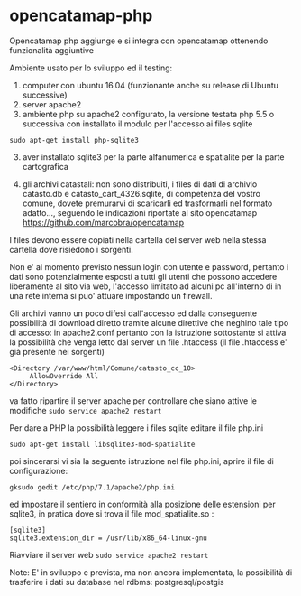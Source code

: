 # opencatamap-php
Opencatamap php aggiunge e si integra con opencatamap ottenendo funzionalità aggiuntive

Ambiente usato per lo sviluppo ed il testing:
1) computer con ubuntu 16.04 (funzionante anche su release di Ubuntu successive)
1) server apache2 
2) ambiente php su apache2 configurato, la versione testata php 5.5 o successiva 
 con installato il modulo per l'accesso ai files sqlite

```sudo apt-get install php-sqlite3```

3) aver installato sqlite3 per la parte alfanumerica e spatialite per la parte cartografica

4) gli archivi catastali:
non sono distribuiti, i files di dati di archivio catasto.db e catasto_cart_4326.sqlite,
di competenza del vostro comune, dovete premurarvi di scaricarli ed trasformarli nel formato adatto..., 
seguendo le indicazioni riportate al sito opencatamap https://github.com/marcobra/opencatamap

I files devono essere copiati nella cartella del server web nella stessa cartella dove risiedono i sorgenti.

Non e' al momento previsto nessun login con utente e password, pertanto i dati sono potenzialmente esposti a tutti gli utenti che possono accedere liberamente al sito via web, l'accesso limitato ad alcuni pc all'interno di in una rete interna si puo' attuare impostando un firewall.

Gli archivi vanno un poco difesi dall'accesso ed dalla conseguente possibilità di download diretto tramite alcune direttive che neghino tale tipo di accesso: in apache2.conf pertanto con la istruzione sottostante si attiva la possibilità che venga letto dal server un file .htaccess (il file .htaccess e' già presente nei sorgenti)

```
<Directory /var/www/html/Comune/catasto_cc_10>
     AllowOverride All
</Directory>
```

va fatto ripartire il server apache per controllare che siano attive le modifiche
```sudo service apache2 restart```

Per dare a PHP la possibilità leggere i files sqlite editare il file php.ini

```sudo apt-get install libsqlite3-mod-spatialite```

poi sincerarsi vi sia la seguente istruzione nel file php.ini, aprire il file di configurazione:

```gksudo gedit /etc/php/7.1/apache2/php.ini```

ed impostare il sentiero in conformità alla posizione delle estensioni per sqlite3, in pratica dove si trova il file mod_spatialite.so :

```
[sqlite3]
sqlite3.extension_dir = /usr/lib/x86_64-linux-gnu
```

Riavviare il server web
```sudo service apache2 restart```




Note: 
E' in sviluppo e prevista, ma non ancora implementata, la possibilità di trasferire i dati su
database nel rdbms: postgresql/postgis 

